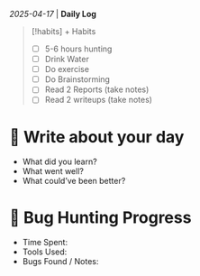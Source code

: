 *2025-04-17* | **Daily Log** 

> [!habits] + Habits 
> - [ ] 5-6 hours hunting  
> - [ ] Drink Water  
> - [ ] Do exercise  
> - [ ] Do Brainstorming  
> - [ ] Read 2 Reports (take notes)  
> - [ ] Read 2 writeups (take notes)  

# 📓 Write about your day  
- What did you learn?  
- What went well?  
- What could’ve been better?  

# 🐛 Bug Hunting Progress  
- Time Spent:  
- Tools Used:  
- Bugs Found / Notes:  
